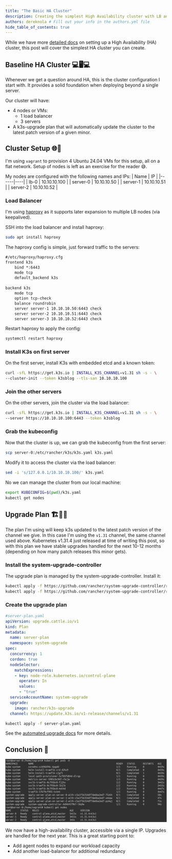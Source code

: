 ```yaml
---
title: "The Basic HA Cluster"
description: Creating the simplest High Availability cluster with LB and upgrading
authors: dereknola # Fill out your info in the authors.yml file
hide_table_of_contents: true
---
```


While we have more [detailed docs](/datastore/ha-embedded/) on setting up a High Availability (HA) cluster, this post will cover the simplest HA cluster you can create. 

<!-- truncate -->
## Baseline HA Cluster 💻🖥️💻

Whenever we get a question around HA, this is the cluster configuration I start with. It provides a solid foundation when deploying beyond a single server.

Our cluster will have:
- 4 nodes or VMs:
    - 1 load balancer
    - 3 servers
- A k3s-upgrade plan that will automatically update the cluster to the latest patch version of a given minor.

## Cluster Setup 🌐🔧

I'm using `vagrant` to provision 4 Ubuntu 24.04 VMs for this setup, all on a flat network. Setup of nodes is left as an exercise for the reader 😅.

My nodes are configured with the following names and IPs:
| Name | IP |
|------|----|
| lb-0 | 10.10.10.100 |
| server-0 | 10.10.10.50 |
| server-1 | 10.10.10.51 |
| server-2 | 10.10.10.52 |

### Load Balancer

I'm using [haproxy](https://www.haproxy.org/) as it supports later expansion to multiple LB nodes (via keepalived).

SSH into the load balancer and install haproxy:

```bash
sudo apt install haproxy
```

The haproxy config is simple, just forward traffic to the servers:

```
#/etc/haproxy/haproxy.cfg
frontend k3s
    bind *:6443
    mode tcp
    default_backend k3s

backend k3s
    mode tcp
    option tcp-check
    balance roundrobin
    server server-1 10.10.10.50:6443 check
    server server-2 10.10.10.51:6443 check
    server server-3 10.10.10.52:6443 check
```

Restart haproxy to apply the config:

```bash
systemctl restart haproxy
```

### Install K3s on first server

On the first server, install K3s with embedded etcd and a known token:

```bash
curl -sfL https://get.k3s.io | INSTALL_K3S_CHANNEL=v1.31 sh -s - \
--cluster-init --token k3sblog --tls-san 10.10.10.100
```

### Join the other servers

On the other servers, join the cluster via the load balancer:

```bash
curl -sfL https://get.k3s.io | INSTALL_K3S_CHANNEL=v1.31 sh -s - \
--server https://10.10.10.100:6443 --token k3sblog
```

### Grab the kubeconfig

Now that the cluster is up, we can grab the kubeconfig from the first server:

```bash
scp server-0:/etc/rancher/k3s/k3s.yaml k3s.yaml
```

Modify it to access the cluster via the load balancer:

```bash
sed -i 's/127.0.0.1/10.10.10.100/' k3s.yaml
```

No we can manage the cluster from our local machine:

```bash
export KUBECONFIG=$(pwd)/k3s.yaml
kubectl get nodes
```

## Upgrade Plan 🏗️📝📐

The plan I'm using will keep k3s updated to the latest patch version of the channel we give. In this case I'm using the `v1.31` channel, the same channel used above. Kubernetes v1.31.4 just released at time of writing this post, so with this plan we have stable upgrades handled for the next 10-12 months (depending on how many patch releases this minor gets).

### Install the system-upgrade-controller

The upgrade plan is managed by the system-upgrade-controller. Install it:

```bash
kubectl apply -f https://github.com/rancher/system-upgrade-controller/releases/latest/download/system-upgrade-controller.yaml
kubectl apply -f https://github.com/rancher/system-upgrade-controller/releases/latest/download/crd.yaml
```

### Create the upgrade plan
```yaml
#server-plan.yaml
apiVersion: upgrade.cattle.io/v1
kind: Plan
metadata:
  name: server-plan
  namespace: system-upgrade
spec:
  concurrency: 1
  cordon: true
  nodeSelector:
    matchExpressions:
    - key: node-role.kubernetes.io/control-plane
      operator: In
      values:
      - "true"
  serviceAccountName: system-upgrade
  upgrade:
    image: rancher/k3s-upgrade
  channel: https://update.k3s.io/v1-release/channels/v1.31
```

```bash
kubectl apply -f server-plan.yaml
```

See the [automated upgrade docs](/upgrades/automated) for more details.


## Conclusion 🚀

![kubectl summary](kubectl.png)

We now have a high-availability cluster, accessible via a single IP. Upgrades are handled for the next year. This is a great starting point to:
- Add agent nodes to expand our workload capacity
- Add another load-balancer for additional redundancy